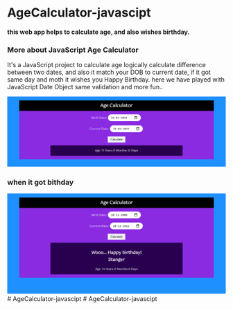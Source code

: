 # AgeCalculator-javascipt
<strong>this web app helps to calculate age, and also wishes birthday.</strong>


### More about JavaScript Age Calculator

It's a JavaScript project to calculate age logically calculate difference between two dates, and also it match your DOB to current date, if it got same day and moth it wishes you Happy Birthday. here we have played with JavaScript Date Object same validation and more fun..

<img src="img/age_cal.png" />

<br>
<h3>when it got bithday</h3>
<img src="img/AgeCal.png" />
# AgeCalculator-javascipt
# AgeCalculator-javascipt
